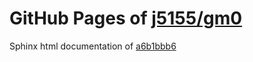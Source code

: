 GitHub Pages of [j5155/gm0](https://github.com/j5155/gm0.git)
===
Sphinx html documentation of [a6b1bbb6](https://github.com/j5155/gm0/tree/a6b1bbb6e64d879b948548b38346b5d29e935830)
